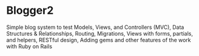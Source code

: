 # Blogger2
Simple blog system to test Models, Views, and Controllers (MVC), Data Structures &amp; Relationships, Routing, Migrations, Views with forms, partials, and helpers, RESTful design, Adding gems and other features of the work with Ruby on Rails
